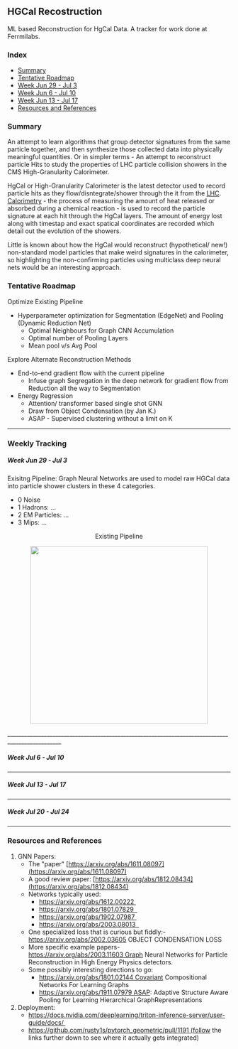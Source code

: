 ## HGCal Recostruction
ML based Reconstruction for HgCal Data.
A tracker for work done at Ferrmilabs.

### Index
- [Summary](https://github.com/chhavisharma/CIS565_FinalProject#objective)
- [Tentative Roadmap](https://github.com/chhavisharma/CIS565_FinalProject#background)
- [Week Jun 29 - Jul 3](https://github.com/chhavisharma/CIS565_FinalProject#motivation)
- [Week Jun 6  - Jul 10](https://github.com/chhavisharma/CIS565_FinalProject#motivation)
- [Week Jun 13 - Jul 17](https://github.com/chhavisharma/CIS565_FinalProject#motivation)
- [Resources and References](https://github.com/chhavisharma/CIS565_FinalProject#resources-and-references)


<!---
### Execution
* Author: [Chhavi Sharma](https://www.linkedin.com/in/chhavi275/)
* Tested on: *TBD*
* Installation Instructions: *TBD*
* Execution Instructions: *TBD*
-->

### Summary 
An attempt to learn algorithms that group detector signatures from the same particle together, and then synthesize those collected data into physically meaningful quantities. Or in simpler terms - An attempt to reconstruct particle Hits to study the properties of LHC particle collision showers in the CMS High-Granularity Calorimeter.

HgCal or High-Granularity Calorimeter is the latest detector used to record particle hits as they flow/disntegrate/shower through the it from the [LHC](https://home.cern/science/accelerators/large-hadron-collider). [Calorimetry](https://cms.cern/news/new-era-calorimetry) - the process of measuring the amount of heat released or absorbed during a chemical reaction - is used to record the particle signature at each hit through the HgCal layers. The amount of energy lost along with timestap and exact spatical coordinates are recorded which detail out the evolution of the showers. 

Little is known about how the HgCal would reconstruct (hypothetical/ new!) non-standard model particles that make weird signatures in the calorimeter, so highlighting the non-confirming particles using multiclass deep neural nets would be an interesting approach.


### Tentative Roadmap

Optimize Existing Pipeline
  - Hyperparameter optimization for Segmentation (EdgeNet) and Pooling (Dynamic Reduction Net)
    - Optimal Neighbours for Graph CNN Accumulation
    - Optimal number of Pooling Layers
    - Mean pool v/s Avg Pool 

Explore Alternate Reconstruction Methods
  - End-to-end gradient flow with the current pipeline 
    - Infuse graph Segregation in the deep network for gradient flow from Reduction all the way to Segmentation
  - Energy Regression
    - Attention/ transformer based single shot GNN
    - Draw from Object Condensation (by Jan K.)
    - ASAP - Supervised clustering without a limit on K

_________________________________________________________________________________________________

### Weekly Tracking


##### Week Jun 29 - Jul 3
 
Exisitng Pipeline: Graph Neural Networks are used to model raw HGCal data into particle shower clusters in these 4 categories.
  - 0 Noise
  - 1 Hadrons: ...
  - 2 EM Particles: ...
  - 3 Mips: ...

<p align="center"> Existing Pipeline </p>
<p align="center">
  <img src="img/pipeline.PNG" width="400"/>
</p>  
_________________________________________________________________________________________________

##### Week Jul 6 - Jul 10




_________________________________________________________________________________________________

##### Week Jul 13 - Jul 17





_________________________________________________________________________________________________

##### Week Jul 20 - Jul 24





_________________________________________________________________________________________________


### Resources and References 

1. GNN Papers: 
    - The "paper" [https://arxiv.org/abs/1611.08097](https://arxiv.org/abs/1611.08097)
    - A good review paper: [https://arxiv.org/abs/1812.08434](https://arxiv.org/abs/1812.08434)
    - Networks typically used:
      - https://arxiv.org/abs/1612.00222 
      - https://arxiv.org/abs/1801.07829  
      - https://arxiv.org/abs/1902.07987 
      - https://arxiv.org/abs/2003.08013  
    - One specialized loss that is curious but fiddly:- https://arxiv.org/abs/2002.03605 OBJECT CONDENSATION LOSS
    - More specific example papers- https://arxiv.org/abs/2003.11603 Graph Neural Networks for Particle Reconstruction in High Energy Physics detectors.
    - Some possibly interesting directions to go:
      - https://arxiv.org/abs/1801.02144 Covariant Compositional Networks For Learning Graphs
      - https://arxiv.org/abs/1911.07979 ASAP: Adaptive Structure Aware Pooling for Learning Hierarchical GraphRepresentations
2. Deployment:
    - https://docs.nvidia.com/deeplearning/triton-inference-server/user-guide/docs/ 
    - https://github.com/rusty1s/pytorch_geometric/pull/1191 (follow the links further down to see where it actually gets integrated)
